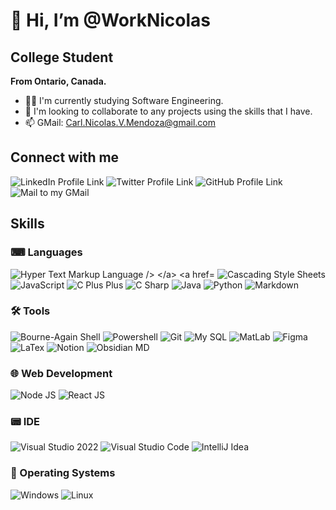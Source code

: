 # 👋 Hi, I’m @WorkNicolas
## College Student
**From Ontario, Canada.**
- 👨‍🎓 I'm currently studying Software Engineering.
- 👀 I'm looking to collaborate to any projects using the skills that I have.
- 📫 GMail: <a href="mailto:carl.nicolas.v.mendoza@gmail.com">Carl.Nicolas.V.Mendoza@gmail.com</a>

## Connect with me
<a target="_blank" style="text-decoration: none;" href="https://www.linkedin.com/in/worknicolas/">
  <img src="https://skillicons.dev/icons?i=linkedin" alt="LinkedIn Profile Link" />
</a>
<a href="https://twitter.com/qcnvmendoza/" style="text-decoration: none;" target="_blank">
  <img src="https://skillicons.dev/icons?i=twitter" alt="Twitter Profile Link" />
</a>
<a href="https://github.com/WorkNicolas" style="text-decoration: none;" target="_blank">
  <img src="https://skillicons.dev/icons?i=github" alt="GitHub Profile Link" />
</a>
<a href="mailto:carl.nicolas.v.mendoza@gmail.com" style="text-decoration: none;" target="_blank">
  <img src="https://skillicons.dev/icons?i=gmail" alt="Mail to my GMail" />
</a>

## Skills
### ⌨ Languages
<a href="https://developer.mozilla.org/en-US/docs/Web/HTML" style="text-decoration: none;" target="_blank">
  <img src="https://skillicons.dev/icons?i=html" alt="Hyper Text Markup Language />
</a>
<a href="https://developer.mozilla.org/en-US/docs/Web/CSS" style="text-decoration: none;" target="_blank">
  <img src="https://skillicons.dev/icons?i=css" alt="Cascading Style Sheets" />
</a>
<a href="https://developer.mozilla.org/en-US/docs/Web/JavaScript" style="text-decoration: none;" target="_blank">
  <img src="https://skillicons.dev/icons?i=js" alt="JavaScript" />
</a>
<a href="https://en.wikipedia.org/wiki/C++" style="text-decoration: none;" target="_blank">
  <img src="https://skillicons.dev/icons?i=cpp" alt="C Plus Plus" />
</a>
<a href="https://learn.microsoft.com/en-us/dotnet/csharp/" style="text-decoration: none;" target="_blank">
  <img src="https://skillicons.dev/icons?i=cs" alt="C Sharp" />
</a>
<a href="https://www.java.com/en/" style="text-decoration: none;" target="_blank">
  <img src="https://skillicons.dev/icons?i=java" alt="Java" />
</a>
<a href="https://www.python.org/" style="text-decoration: none;" target="_blank">
  <img src="https://skillicons.dev/icons?i=py" alt="Python" />
</a>
<a href="https://www.markdownguide.org/" style="text-decoration: none;" target="_blank">
  <img src="https://skillicons.dev/icons?i=md" alt="Markdown" />
</a>

### 🛠️ Tools
<a href="https://www.gnu.org/software/bash/" style="text-decoration: none;" target="_blank">
  <img src="https://skillicons.dev/icons?i=bash" alt="Bourne-Again Shell" />
</a>
<a href="https://learn.microsoft.com/en-us/powershell/scripting/overview?view=powershell-7.4" style="text-decoration: none;" target="_blank">
  <img src="https://skillicons.dev/icons?i=powershell" alt="Powershell" />
</a>
<a href="https://git-scm.com/" style="text-decoration: none;" target="_blank">
  <img src="https://skillicons.dev/icons?i=git" alt="Git" />
</a>
<a href="https://www.mysql.com/" style="text-decoration: none;" target="_blank">
  <img src="https://skillicons.dev/icons?i=mysql" alt="My SQL" />
</a>
<a href="https://www.mathworks.com/products/matlab.html" style="text-decoration: none;" target="_blank">
  <img src="https://skillicons.dev/icons?i=matlab" alt="MatLab" />
</a>
<a href="https://www.figma.com/" style="text-decoration: none;" target="_blank">
  <img src="https://skillicons.dev/icons?i=figma" alt="Figma" />
</a>
<a href="https://www.latex-project.org/" style="text-decoration: none;" target="_blank">
  <img src="https://skillicons.dev/icons?i=latex" alt="LaTex" />
</a>
<a href="https://www.notion.so/" style="text-decoration: none;" target="_blank">
  <img src="https://skillicons.dev/icons?i=notion" alt="Notion" />
</a>
<a href="https://obsidian.md/" style="text-decoration: none;" target="_blank">
  <img src="https://skillicons.dev/icons?i=obsidian" alt="Obsidian MD" />
</a>


### 🌐 Web Development
<a href="https://nodejs.org/en" style="text-decoration: none;" target="_blank">
  <img src="https://skillicons.dev/icons?i=nodejs" alt="Node JS" />
</a>
<a href="https://react.dev/" style="text-decoration: none;" target="_blank">
  <img src="https://skillicons.dev/icons?i=react" alt="React JS" />
</a>

### 📟 IDE
<a href="https://visualstudio.microsoft.com/downloads/" style="text-decoration: none;" target="_blank">
  <img src="https://skillicons.dev/icons?i=visualstudio" alt="Visual Studio 2022" />
</a>
<a href="https://code.visualstudio.com/Download" style="text-decoration: none;" target="_blank">
  <img src="https://skillicons.dev/icons?i=vscode" alt="Visual Studio Code" />
</a>
<a href="https://www.jetbrains.com/idea/" style="text-decoration: none;" target="_blank">
  <img src="https://skillicons.dev/icons?i=idea" alt="IntelliJ Idea" />
</a>

### 💽 Operating Systems
<a href="https://www.microsoft.com/en-ca/software-download/windows11?msockid=3e39615b776d6dc60fed75cc76c76c60" style="text-decoration: none;" target="_blank">
  <img src="https://skillicons.dev/icons?i=windows" alt="Windows" />
</a>
<a href="https://www.linux.org/pages/download/" style="text-decoration: none;" target="_blank">
  <img src="https://skillicons.dev/icons?i=linux" alt="Linux" />
</a>
